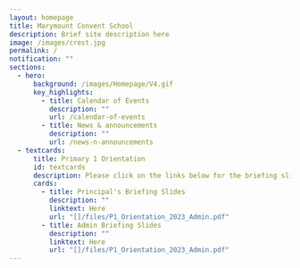 ```yaml
---
layout: homepage
title: Marymount Convent School
description: Brief site description here
image: /images/crest.jpg
permalink: /
notification: ""
sections:
  - hero:
      background: /images/Homepage/V4.gif
      key_highlights:
        - title: Calendar of Events
          description: ""
          url: /calendar-of-events
        - title: News & announcements
          description: ""
          url: /news-n-announcements
  - textcards:
      title: Primary 1 Orientation
      id: textcards
      description: Please click on the links below for the briefing slides.
      cards:
        - title: Principal's Briefing Slides
          description: ""
          linktext: Here
          url: "[]/files/P1_Orientation_2023_Admin.pdf"
        - title: Admin Briefing Slides
          description: ""
          linktext: Here
          url: "[]/files/P1_Orientation_2023_Admin.pdf"
---
```

